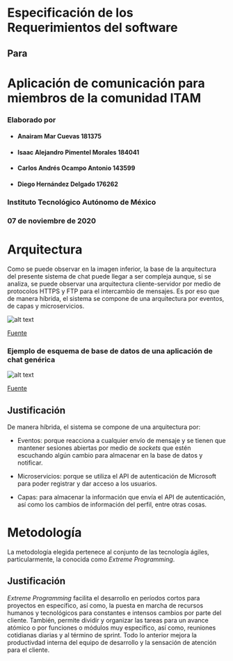# Especificación de los Requerimientos del software
## Para 
# Aplicación de comunicación para miembros de la comunidad ITAM

### Elaborado por 
- #### Anairam Mar Cuevas 181375
- #### Isaac Alejandro Pimentel Morales 184041 
- #### Carlos Andrés Ocampo Antonio 143599
- #### Diego Hernández Delgado 176262

### Instituto Tecnológico Autónomo de México
### 07 de noviembre de 2020


# Arquitectura

Como se puede observar en la imagen inferior, la base de la arquitectura del presente sistema de chat puede llegar a ser compleja aunque, si se analiza, se puede observar una arquitectura cliente-servidor por medio de protocolos HTTPS y FTP para el intercambio de mensajes. Es por eso que de manera híbrida, el sistema se compone de una arquitectura por eventos, de capas y microservicios. 

![alt text](https://github.com/IsaacAPM/ProyectoFinal_IngSoft/blob/main/8.-Im%C3%A1genes/10.-Ejemplo_de_Arquitectura_de_CatApp.png "Imagen: Ejemplo_de_Arquitectura_de_CatApp")

[Fuente](https://medium.com/@sudarakayasindu/behind-the-scenes-of-chat-applications-38634f584758)


### Ejemplo de esquema de base de datos de una aplicación de chat genérica

![alt text](https://github.com/IsaacAPM/ProyectoFinal_IngSoft/blob/main/8.-Im%C3%A1genes/11.-Ejemplo_Esquema_BD_ChatApp.png "Imagen: Ejemplo_Esquema_BD_ChatApp")

[Fuente](https://stackoverflow.com/questions/46484989/database-schema-for-chat-private-and-group)


## Justificación

De manera híbrida, el sistema se compone de una arquitectura por:

- Eventos: porque reacciona a cualquier envío de mensaje y se tienen que mantener sesiones abiertas por medio de *sockets* que estén escuchando algún cambio para almacenar en la base de datos y notificar. 

- Microservicios: porque se utiliza el API de autenticación de Microsoft para poder registrar y dar acceso a los usuarios. 

- Capas: para almacenar la información que envía el API de autenticación, así como los cambios de información del perfil, entre otras cosas. 


# Metodología
La metodología elegida pertenece al conjunto de las tecnología ágiles, particularmente, la conocida como *Extreme Programming*.

## Justificación
*Extreme Programming* facilita el desarrollo en períodos cortos para proyectos en específico, así como, la puesta en marcha de recursos humanos y tecnológicos para constantes e intensos cambios por parte del cliente. También, permite dividir y organizar las tareas para un avance atómico o por funciones o módulos muy específico, así como, reuniones cotidianas diarias y al término de sprint. Todo lo anterior mejora la productivdad interna del equipo de desarrollo y la sensación de atención para el cliente. 

